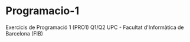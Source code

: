 # Programacio-1
Exercicis de Programació 1 (PRO1) Q1/Q2
UPC - Facultat d'Informàtica de Barcelona (FIB)
